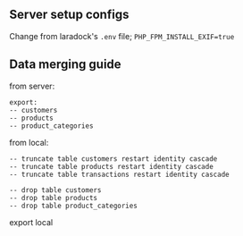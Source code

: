 ## Server setup configs

Change from laradock's `.env` file; `PHP_FPM_INSTALL_EXIF=true`


## Data merging guide

from server: 

	export:
	-- customers
	-- products
	-- product_categories

from local:

	-- truncate table customers restart identity cascade
	-- truncate table products restart identity cascade
	-- truncate table transactions restart identity cascade

	-- drop table customers
	-- drop table products
	-- drop table product_categories

export local